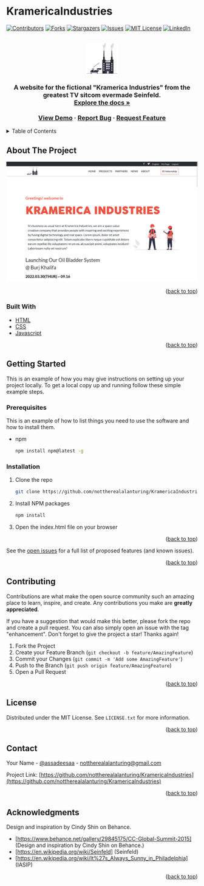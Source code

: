 # KramericaIndustries

<div id="top"></div>
<!--
*** Thanks for checking out the Best-README-Template. If you have a suggestion
*** that would make this better, please fork the repo and create a pull request
*** or simply open an issue with the tag "enhancement".
*** Don't forget to give the project a star!
*** Thanks again! Now go create something AMAZING! :D
-->

<!-- PROJECT SHIELDS -->
<!--
*** I'm using markdown "reference style" links for readability.
*** Reference links are enclosed in brackets [ ] instead of parentheses ( ).
*** See the bottom of this document for the declaration of the reference variables
*** for contributors-url, forks-url, etc. This is an optional, concise syntax you may use.
*** https://www.markdownguide.org/basic-syntax/#reference-style-links
-->

[![Contributors][contributors-shield]][contributors-url]
[![Forks][forks-shield]][forks-url]
[![Stargazers][stars-shield]][stars-url]
[![Issues][issues-shield]][issues-url]
[![MIT License][license-shield]][license-url]
[![LinkedIn][linkedin-shield]][linkedin-url]

<!-- PROJECT LOGO -->
<br />
<div align="center">
  <a href="https://nottherealalanturing.github.io/KramericaIndustries/index.html">
    <img src="./assets/icons/Logo.svg" alt="Logo" width="80" height="80">
  </a>

<h3 alig n="center"</h3>

  <p align="center">
    A website for the fictional "Kramerica Industries" from the greatest TV sitcom evermade Seinfeld.
    <br />
    <a href="https://github.com/nottherealalanturing/kramericaindustries"><strong>Explore the docs »</strong></a>
    <br />
    <br />
    <a href="https://nottherealalanturing.github.io/KramericaIndustries/index.html">View Demo</a>
    ·
    <a href="https://github.com/nottherealalanturing/kramericaindustries/issues">Report Bug</a>
    ·
    <a href="https://github.com/nottherealalanturing/kramericaindustries/issues">Request Feature</a>
  </p>
</div>

<!-- TABLE OF CONTENTS -->
<details>
  <summary>Table of Contents</summary>
  <ol>
    <li>
      <a href="#about-the-project">About The Project</a>
      <ul>
        <li><a href="#built-with">Built With</a></li>
      </ul>
    </li>
    <li>
      <a href="#getting-started">Getting Started</a>
      <ul>
        <li><a href="#prerequisites">Prerequisites</a></li>
        <li><a href="#installation">Installation</a></li>
      </ul>
    </li>
    <li><a href="#usage">Usage</a></li>
    <li><a href="#roadmap">Roadmap</a></li>
    <li><a href="#contributing">Contributing</a></li>
    <li><a href="#license">License</a></li>
    <li><a href="#contact">Contact</a></li>
    <li><a href="#acknowledgments">Acknowledgments</a></li>
  </ol>
</details>

<!-- ABOUT THE PROJECT -->

## About The Project

[![Kramerica Industries][product-screenshot]](https://nottherealalanturing.github.io/KramericaIndustries/index.html)

<p align="right">(<a href="#top">back to top</a>)</p>

### Built With

- [HTML](https://html.com/)
- [CSS](https://w3.org/)
- [Javascript](https://javascript.com/)

<p align="right">(<a href="#top">back to top</a>)</p>

<!-- GETTING STARTED -->

## Getting Started

This is an example of how you may give instructions on setting up your project locally.
To get a local copy up and running follow these simple example steps.

### Prerequisites

This is an example of how to list things you need to use the software and how to install them.

- npm
  ```sh
  npm install npm@latest -g
  ```

### Installation

1. Clone the repo
   ```sh
   git clone https://github.com/nottherealalanturing/KramericaIndustries.git
   ```
2. Install NPM packages
   ```sh
   npm install
   ```
3. Open the index.html file on your browser

<p align="right">(<a href="#top">back to top</a>)</p>

<!-- USAGE EXAMPLES -->

See the [open issues](https://github.com/nottherealalanturing/KramericaIndustries/issues) for a full list of proposed features (and known issues).

<p align="right">(<a href="#top">back to top</a>)</p>

<!-- CONTRIBUTING -->

## Contributing

Contributions are what make the open source community such an amazing place to learn, inspire, and create. Any contributions you make are **greatly appreciated**.

If you have a suggestion that would make this better, please fork the repo and create a pull request. You can also simply open an issue with the tag "enhancement".
Don't forget to give the project a star! Thanks again!

1. Fork the Project
2. Create your Feature Branch (`git checkout -b feature/AmazingFeature`)
3. Commit your Changes (`git commit -m 'Add some AmazingFeature'`)
4. Push to the Branch (`git push origin feature/AmazingFeature`)
5. Open a Pull Request

<p align="right">(<a href="#top">back to top</a>)</p>

<!-- LICENSE -->

## License

Distributed under the MIT License. See `LICENSE.txt` for more information.

<p align="right">(<a href="#top">back to top</a>)</p>

<!-- CONTACT -->

## Contact

Your Name - [@assadeesaa](https://twitter.com/assadeesaa) - nottherealalanturing@gmail.com

Project Link: [https://github.com/nottherealalanturing/KramericaIndustries](https://github.com/nottherealalanturing/KramericaIndustries)

<p align="right">(<a href="#top">back to top</a>)</p>

<!-- ACKNOWLEDGMENTS -->

## Acknowledgments

Design and inspiration by Cindy Shin on Behance.

- [https://www.behance.net/gallery/29845175/CC-Global-Summit-2015] (Design and inspiration by Cindy Shin on Behance.)
- [https://en.wikipedia.org/wiki/Seinfeld] (Seinfeld)
- [https://en.wikipedia.org/wiki/It%27s_Always_Sunny_in_Philadelphia] (IASIP)

<p align="right">(<a href="#top">back to top</a>)</p>

<!-- MARKDOWN LINKS & IMAGES -->
<!-- https://www.markdownguide.org/basic-syntax/#reference-style-links -->

[contributors-shield]: https://img.shields.io/github/contributors/nottherealalanturing/KramericaIndustries.svg?style=for-the-badge
[contributors-url]: https://github.com/nottherealalanturing/KramericaIndustries/graphs/contributors
[forks-shield]: https://img.shields.io/github/forks/nottherealalanturing/KramericaIndustries.svg?style=for-the-badge
[forks-url]: https://github.com/nottherealalanturing/kramericaindustries/network/members
[stars-shield]: https://img.shields.io/github/stars/nottherealalanturing/kramericaindustries.svg?style=for-the-badge
[stars-url]: https://github.com/nottherealalanturing/kramericaindustries/stargazers
[issues-shield]: https://img.shields.io/github/issues/nottherealalanturing/kramericaindustries.svg?style=for-the-badge
[issues-url]: https://github.com/nottherealalanturing/kramericaindustries/issues
[license-shield]: https://img.shields.io/github/license/nottherealalanturing/kramericaindustries.svg?style=for-the-badge
[license-url]: https://github.com/nottherealalanturing/kramericaindustries/blob/master/LICENSE.txt
[linkedin-shield]: https://img.shields.io/badge/-LinkedIn-black.svg?style=for-the-badge&logo=linkedin&colorB=555
[linkedin-url]: https://linkedin.com/in/assadisah
[product-screenshot]: /assets/images/screenshot.png
